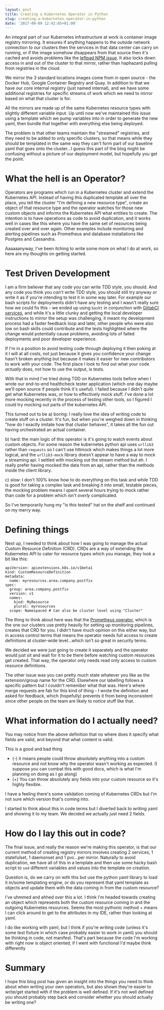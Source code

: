 ```yaml
---
layout: post
title: Creating a Kubernetes Operator in Python
slug: creating-a-kubernetes-operator-in-python
date: '2017-09-09 12:42:05+01:00'
---
```

An integral part of our Kubernetes infrastructure at work is container image registry mirroring. It ensures if anything happens to the outside network connection to our clusters then the services in that data center can carry on running, or if the image somehow disappears from that source then it's cached and avoids problems like the [leftpad NPM issue](http://www.haneycodes.net/npm-left-pad-have-we-forgotten-how-to-program/). It also locks down access in and out of the cluster to that mirror, rather than haphazard pulling from registries in the cloud.

We mirror the 3 standard locations images come from in open source - the Docker Hub, Google Container Registry and Quay. In addition to that we have our core internal registry (just named internal), and we have some additional registries for specific streams of work which we need to mirror based on what that cluster is for. 

All the mirrors are made up of the same Kubernetes resource types with slightly different variable input. Up until now we've maintained this issue using a template which we pump variables into in order to generate the new yaml, then bundle that together with everything else being deployed. 

The problem is that other teams maintain the "streamed" registries, and they need to be added to only specific clusters, so that means while they should be templated in the same way they can't form part of our baseline yaml that goes onto the cluster...I guess this part of the blog might be confusing without a picture of our deployment model, but hopefully you get the point.

# What the hell is an Operator?
Operators are programs which run in a Kubernetes cluster and extend the Kubernetes API. Instead of having this duplicated template all over the place, you tell the cluster "I'm defining a new resource type", create an object of that resource type and the operator watches for those new custom objects and informs the Kubernetes API what entities to create. The intention is to have operations as code to avoid duplication, and it works well in cases like this where you have the same set of resources being created over and over again. Other examples include monitoring and alerting pipelines such as Prometheus and database installations like Postgres and Cassandra.

Aaaaaanyway, I've been itching to write some more on what I do at work, so here are my thoughts on getting started.

# Test Driven Development
I am a firm believer that any code you can write TDD style, you should. And any code you think you _can't_ write TDD style, you should still try anyway or write it as if you're intending to test it in some way later. For example our bash scripts for deployments didn't have any testing and I wasn't really sure how we could fix this - we ended up using `basht` in conjunction with [GitlabCI services](https://docs.gitlab.com/ce/ci/services/), and while it's a little clunky and getting the local developer instructions to mirror the setup was challenging, it meant my development process had a faster feedback loop and later, other people who were also low on bash skills could contribute and the tests highlighted where the change would potentially cause problems, avoiding lots of failed deployments and poor developer experience.

If I'm in a position to avoid testing code through deploying it then poking at it I will at all costs, not just because it gives you confidence your change hasn't broken anything but because it makes it easier for new contributors to work with your code. The first place I look to find out what your code *actually* does, not how to use the output, is tests.

With that in mind I've tried doing TDD on Kubernetes tools before when I wrote our end-to-end healthcheck tester application (which one day maybe we'll open source if people think it's useful). I failed because I didn't quite get what Kubernetes was, or how to effectively mock stuff. I've done a lot more mocking recently in the process of testing other tools, so I figured I could try mocking out parts of the kubernetes API.

This turned out to be
a) boring: I really love the idea of writing code to create stuff on a cluster. It's fun, but when you're weighed down in thinking "how do I exactly imitate how that cluster behaves", it takes all the fun out having orchestrated an actual container.

b) hard: the main logic of this operator is it's going to watch events about custom objects. For some reason the kubernetes python api uses `urllib3` rather than `requests` so I can't use httmock which makes things a lot more logical, and the `urllib3-mock` library doesn't appear to have a way to mock a streaming api. I settled with mocking out the stream method but eh. I really prefer having mocked the data from an api, rather than the methods inside the client library.

c) slow: I don't 100% know how to do everything on this task and while TDD is good for taking a complex task and breaking it into small, testable pieces, the mocking problem means I spent several hours trying to mock rather than code for a problem which isn't _overly_ complicated.

So I've temporarily hung my "is this tested" hat on the shelf and continued on my merry way. 

# Defining things

Next up, I needed to think about how I was going to manage the actual *C*ustom *R*esource *D*efinition (CRD). CRDs are a way of extending the Kubernetes API to cater for resource types which you manage, they look a bit like this:
```
apiVersion: apiextensions.k8s.io/v1beta1
kind: CustomResourceDefinition
metadata:
  name: myresources.area.company.postfix
spec:
  group: area.company.postfix
  version: v1
  names:
    kind: MyResource
    plural: myresources
  scope: Namespaced # Can also be cluster level using "Cluster"
```

The thing to think about here was that the [Prometheus operator](https://github.com/coreos/prometheus-operator), which is the one our clusters use pretty heavily for setting up monitoring pipelines, creates that CRD for you. I didn't have much opinion on this either way, but in access control terms that means the operator needs full access to create definitions at cluster-wide level...which isn't so great in security terms.

We decided we were just going to create it separately and the operator would just sit and wait for it to be there before watching custom resources get created. That way, the operator only needs read only access to custom resource definitions.

The other issue was you can pretty much state whatever you like as the extension/group name for the CRD. Elsewhere our labelling follows a specific pattern but I couldn't remember what that was. Here's where merge requests are fab for this kind of thing - I wrote the definition and asked for feedback, which (hopefully) prevents it from being inconsistent since other people on the team are likely to notice stuff like that.

# What information do I actually need?
You may notice from the above definition that no where does it specify what fields are valid, and beyond that what content is valid. 

This is a good and bad thing 
- (-) it means people could throw absolutely anything into a custom resource and not know why the operator wasn't working as expected. (I suppose you can combat this with good docs, which is what I'm planning on doing as I go along)
- (+) You can throw absolutely any fields into your custom resource so it's highly flexible.

I have a feeling there's some validation coming of Kubernetes CRDs but I'm not sure which version that's coming into. 

I started to think about this in code terms but I diverted back to writing yaml and showing it to my team. We decided we actually just need 2 fields.

# How do I lay this out in code?
The final issue, and really the reason we're making this operator, is that our current method of creating registry mirrors involves creating 2 services, 1 statefulset, 1 daemonset and 1 pvc...per mirror.
Naturally to avoid duplication, we have all of this in a template and then use some hacky bash script to `sed` different variables and values into the template on creation.

Question is, do we carry on with this but use the python yaml library to load it in/some templating engine, or do you represent that yaml template as objects and update them with the data coming in from the custom resource?

I've uhmmed and ahhed over this a lot. I think I'm headed towards creating an object which represents both the custom resource coming in and the outgoing Kubernetes resources. Seems the most pythonic method + means I can click around to get to the attributes in my IDE, rather than looking at yaml.

I do like working with yaml, but I think if you're writing code (unless it's some test fixture in which case probably easier to work in yaml) you should be thinking in code, not manifest. That's part because the code I'm working with right now is object oriented, if I went with functional I'd maybe think differently

# Summary
I hope this blog post has given an insight into the things you need to think about when writing your own operators, but also shown they're easier to write/get started with if the problem is well defined.
If it's not well defined you should probably step back and consider whether you should actually be writing one?
